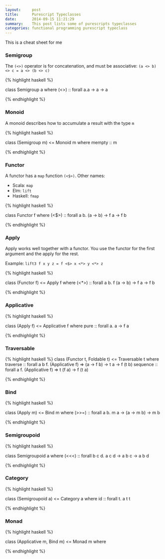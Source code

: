 ```yaml
---
layout:     post
title:      Purescript Typeclasses
date:       2014-09-15 11:21:29
summary:    This post lists some of purescripts typeclasses
categories: functional programming purescript typeclass
---
```


This is a cheat sheet for me

### Semigroup

The `(<>)` operator is for concatenation, and must be associative: `(a <> b) <> c = a <> (b <> c)`

{% highlight haskell %}

class Semigroup a where
    (<>) :: forall a.a -> a -> a

{% endhighlight %}

### Monoid
A monoid describes how to accumulate a result with the type `m`

{% highlight haskell %}

class (Semigroup m) <= Monoid m where
    mempty :: m

{% endhighlight %}

### Functor

A functor has a `map` function `(<$>)`.
Other names:

- Scala: `map`
- Elm: `lift`
- Haskell: `fmap`


{% highlight haskell %}

class Functor f where
    (<$>) :: forall a b. (a -> b) -> f a -> f b

{% endhighlight %}

### Apply

Apply works well together with a functor. You use the functor for the first argument and the apply for the rest.

Example: `lift3 f x y z = f <$> x <*> y <*> z`

{% highlight haskell %}

class (Functor f) <= Apply f where
    (<*>) :: forall a b. f (a -> b) -> f a -> f b

{% endhighlight %}

### Applicative

{% highlight haskell %}

class (Apply f) <= Applicative f where
    pure :: forall a. a -> f a

{% endhighlight %}

### Traversable

{% highlight haskell %}
class (Functor t, Foldable t) <= Traversable t where
	traverse :: forall a b f. (Applicative f) => (a -> f b) -> t a -> f (t b)
	sequence :: forall a f. (Applicative f) => t (f a) -> f (t a)

{% endhighlight %}

### Bind

{% highlight haskell %}

class (Apply m) <= Bind m where
	(>>=) :: forall a b. m a -> (a -> m b) -> m b

{% endhighlight %}

### Semigroupoid

{% highlight haskell %}

class Semigroupoid a where
	(<<<) :: forall b c d. a c d -> a b c -> a b d

{% endhighlight %}

### Category

{% highlight haskell %}

class (Semigroupoid a) <= Category a where
	id :: forall t. a t t

{% endhighlight %}

### Monad

{% highlight haskell %}

class (Applicative m, Bind m) <= Monad m where

{% endhighlight %}